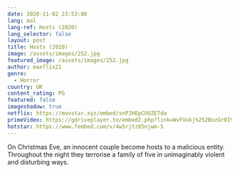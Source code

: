 ```yaml
---
date: 2020-11-02 23:53:08
lang: mal
lang-ref: Hosts (2020)
lang_selector: false
layout: post
title: Hosts (2020)
image: /assets/images/252.jpg
featured_image: /assets/images/252.jpg
author: maxflix21
genre:
  - Horror
country: UK
content_rating: PG
featured: false
imageshadow: true
netflix: https://movstar.xyz/embed/snPJHEpCUUZE7da
primeVideo: https://gdriveplayer.to/embed2.php?link=WvFVukj%252BozGr0IVFbyhj0Q8pL%252FpdPRz0zxmP4%252Fil1HOAP0TZZeKsXIX1CuoaUGsoWWZdIDkZ7q0%252Bu2YjdzeuyfSsHDwAtkqO%252BZS4md0qFkmnWl6hfVgL36z1GAV0%252FdH4mX4uTqx%252FVpUKyvkHUgZVetByatL4qIslEv04Dl%252BTeAXsbUMiRKOTYmnQoMdA5Ynrs%253D
hotstar: https://www.fembed.com/v/4w5rjtz85njwm-5
---
```

On Christmas Eve, an innocent couple become hosts to a malicious entity. Throughout the night they terrorise a family of five in unimaginably violent and disturbing ways.